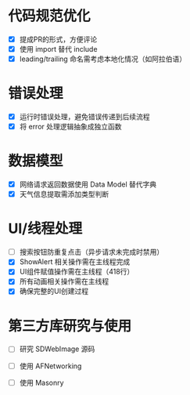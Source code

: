 # 代码规范优化
- [X] 提成PR的形式，方便评论
- [X] 使用 import 替代 include
- [x] leading/trailing 命名需考虑本地化情况（如阿拉伯语）

# 错误处理
- [X] 运行时错误处理，避免错误传递到后续流程
- [X] 将 error 处理逻辑抽象成独立函数

# 数据模型
- [x] 网络请求返回数据使用 Data Model 替代字典
- [X] 天气信息提取需添加类型判断

# UI/线程处理
- [ ] 搜索按钮防重复点击（异步请求未完成时禁用）
- [X] ShowAlert 相关操作需在主线程完成
- [x] UI组件赋值操作需在主线程（418行）
- [x] 所有动画相关操作需在主线程
- [x] 确保完整的UI创建过程

# 第三方库研究与使用
- [ ] 研究 SDWebImage 源码
- [ ] 使用 AFNetworking
- [ ] 使用 Masonry









